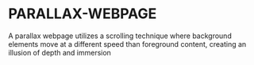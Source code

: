 # PARALLAX-WEBPAGE
  A parallax webpage utilizes a scrolling technique where background elements move at a different speed than foreground content, creating an illusion of depth and immersion
